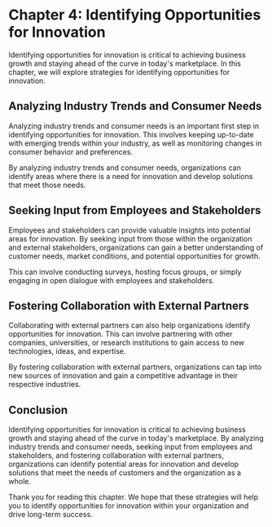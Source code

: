 Chapter 4: Identifying Opportunities for Innovation
===================================================

Identifying opportunities for innovation is critical to achieving business growth and staying ahead of the curve in today's marketplace. In this chapter, we will explore strategies for identifying opportunities for innovation.

Analyzing Industry Trends and Consumer Needs
--------------------------------------------

Analyzing industry trends and consumer needs is an important first step in identifying opportunities for innovation. This involves keeping up-to-date with emerging trends within your industry, as well as monitoring changes in consumer behavior and preferences.

By analyzing industry trends and consumer needs, organizations can identify areas where there is a need for innovation and develop solutions that meet those needs.

Seeking Input from Employees and Stakeholders
---------------------------------------------

Employees and stakeholders can provide valuable insights into potential areas for innovation. By seeking input from those within the organization and external stakeholders, organizations can gain a better understanding of customer needs, market conditions, and potential opportunities for growth.

This can involve conducting surveys, hosting focus groups, or simply engaging in open dialogue with employees and stakeholders.

Fostering Collaboration with External Partners
----------------------------------------------

Collaborating with external partners can also help organizations identify opportunities for innovation. This can involve partnering with other companies, universities, or research institutions to gain access to new technologies, ideas, and expertise.

By fostering collaboration with external partners, organizations can tap into new sources of innovation and gain a competitive advantage in their respective industries.

Conclusion
----------

Identifying opportunities for innovation is critical to achieving business growth and staying ahead of the curve in today's marketplace. By analyzing industry trends and consumer needs, seeking input from employees and stakeholders, and fostering collaboration with external partners, organizations can identify potential areas for innovation and develop solutions that meet the needs of customers and the organization as a whole.

Thank you for reading this chapter. We hope that these strategies will help you to identify opportunities for innovation within your organization and drive long-term success.
